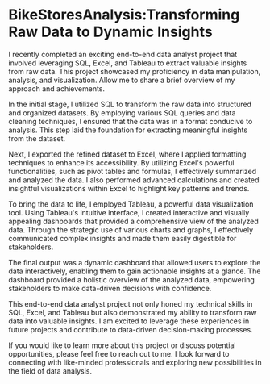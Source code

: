 # BikeStoresAnalysis:Transforming Raw Data to Dynamic Insights


I recently completed an exciting end-to-end data analyst project that involved leveraging SQL, Excel, and Tableau to extract valuable insights from raw data. This project showcased my proficiency in data manipulation, analysis, and visualization. Allow me to share a brief overview of my approach and achievements.

In the initial stage, I utilized SQL to transform the raw data into structured and organized datasets. By employing various SQL queries and data cleaning techniques, I ensured that the data was in a format conducive to analysis. This step laid the foundation for extracting meaningful insights from the dataset.

Next, I exported the refined dataset to Excel, where I applied formatting techniques to enhance its accessibility. By utilizing Excel's powerful functionalities, such as pivot tables and formulas, I effectively summarized and analyzed the data. I also performed advanced calculations and created insightful visualizations within Excel to highlight key patterns and trends.

To bring the data to life, I employed Tableau, a powerful data visualization tool. Using Tableau's intuitive interface, I created interactive and visually appealing dashboards that provided a comprehensive view of the analyzed data. Through the strategic use of various charts and graphs, I effectively communicated complex insights and made them easily digestible for stakeholders.

The final output was a dynamic dashboard that allowed users to explore the data interactively, enabling them to gain actionable insights at a glance. The dashboard provided a holistic overview of the analyzed data, empowering stakeholders to make data-driven decisions with confidence.

This end-to-end data analyst project not only honed my technical skills in SQL, Excel, and Tableau but also demonstrated my ability to transform raw data into valuable insights. I am excited to leverage these experiences in future projects and contribute to data-driven decision-making processes.

If you would like to learn more about this project or discuss potential opportunities, please feel free to reach out to me. I look forward to connecting with like-minded professionals and exploring new possibilities in the field of data analysis.
